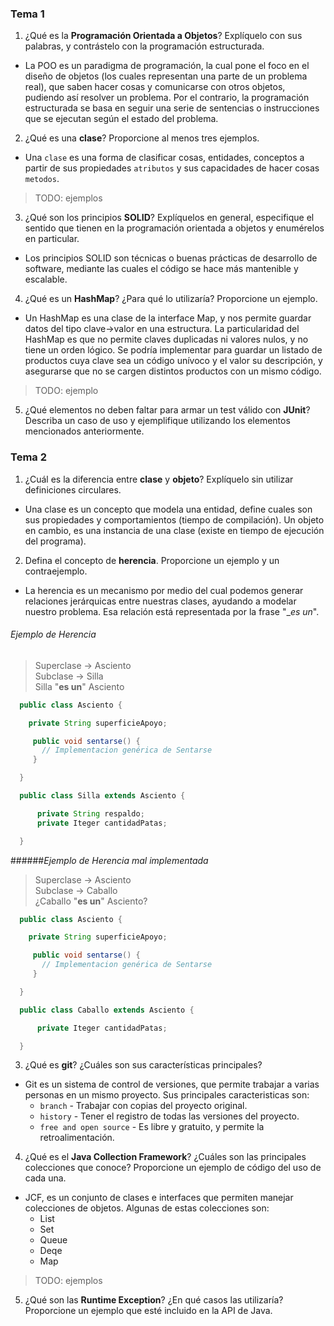 ### Tema 1

1) ¿Qué es la **Programación Orientada a Objetos**? Explíquelo con sus palabras, y contrástelo con la programación estructurada.

  * La POO es un paradigma de programación, la cual pone el foco en el diseño de objetos (los cuales representan una parte de un problema real), que saben hacer cosas y comunicarse con otros objetos, pudiendo así resolver un problema.
  Por el contrario, la programación estructurada se basa en seguir una serie de sentencias o instrucciones que se ejecutan según el estado del problema.

2) ¿Qué es una **clase**? Proporcione al menos tres ejemplos.

  * Una `clase` es una forma de clasificar cosas, entidades, conceptos a partir de sus propiedades `atributos` y sus capacidades de hacer cosas `metodos`.
  > TODO: ejemplos

3) ¿Qué son los principios **SOLID**? Explíquelos en general, especifique el sentido que tienen en la programación orientada a objetos y enumérelos en particular.

  * Los principios SOLID son técnicas o buenas prácticas de desarrollo de software, mediante las cuales el código se hace más mantenible y escalable.

4) ¿Qué es un **HashMap**? ¿Para qué lo utilizaría? Proporcione un ejemplo.

  * Un HashMap es una clase de la interface Map, y nos permite guardar datos del tipo clave->valor en una estructura. La particularidad del HashMap es que no permite claves duplicadas ni valores nulos, y no tiene un orden lógico.
  Se podría implementar para guardar un listado de productos cuya clave sea un código unívoco y el valor su descripción, y asegurarse que no se cargen distintos productos con un mismo código.
  > TODO: ejemplo

5) ¿Qué elementos no deben faltar para armar un test válido con **JUnit**? Describa un caso de uso y ejemplifique utilizando los elementos mencionados anteriormente.

### Tema 2

1) ¿Cuál es la diferencia entre **clase** y **objeto**? Explíquelo sin utilizar definiciones circulares.

  * Una clase es un concepto que modela una entidad, define cuales son sus propiedades y comportamientos (tiempo de compilación). Un objeto en cambio, es una instancia de una clase (existe en tiempo de ejecución del programa).

2) Defina el concepto de **herencia**. Proporcione un ejemplo y un contraejemplo.

  * La herencia es un mecanismo por medio del cual podemos generar relaciones jerárquicas entre nuestras clases, ayudando a modelar nuestro problema. Esa relación está representada por la frase "__es un_".  


  ###### _Ejemplo de Herencia_

  > Superclase -> Asciento  
  > Subclase -> Silla  
  > Silla "**es un**" Asciento

```java  
  public class Asciento {

    private String superficieApoyo;

     public void sentarse() {
       // Implementacion genérica de Sentarse
     }

  }

  public class Silla extends Asciento {

      private String respaldo;
      private Iteger cantidadPatas;

  }
```

  ######_Ejemplo de Herencia mal implementada_

  > Superclase -> Asciento  
  > Subclase -> Caballo  
  > ¿Caballo "**es un**" Asciento?

```java
  public class Asciento {

    private String superficieApoyo;

     public void sentarse() {
       // Implementacion genérica de Sentarse
     }

  }

  public class Caballo extends Asciento {

      private Iteger cantidadPatas;

  }
```


3) ¿Qué es **git**? ¿Cuáles son sus características principales?

  * Git es un sistema de control de versiones, que permite trabajar a varias personas en un mismo proyecto.
  Sus principales caracteristicas son:
    * `branch` - Trabajar con copias del proyecto original.
    * `history` - Tener el registro de todas las versiones del proyecto.
    * `free and open source` - Es libre y gratuito, y permite la retroalimentación.

4) ¿Qué es el **Java Collection Framework**? ¿Cuáles son las principales colecciones que conoce? Proporcione un ejemplo de código del uso de cada una.

 * JCF, es un conjunto de clases e interfaces que permiten manejar colecciones de objetos. Algunas de estas colecciones son:
   * List
   * Set
   * Queue
   * Deqe
   * Map

  > TODO: ejemplos
  
5) ¿Qué son las **Runtime Exception**? ¿En qué casos las utilizaría? Proporcione un ejemplo que esté incluido en la API de Java.
